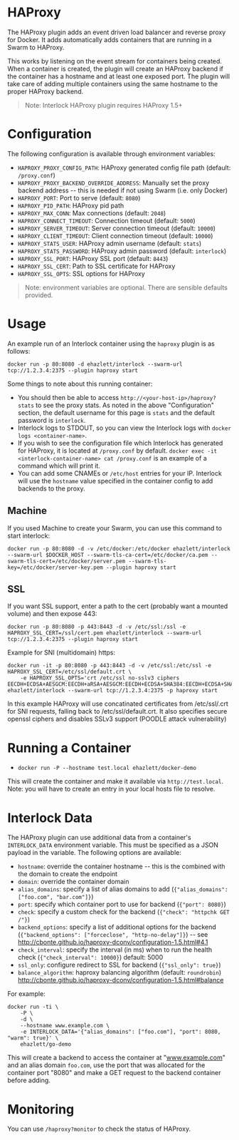 # HAProxy
The HAProxy plugin adds an event driven load balancer and reverse proxy for
Docker.  It adds automatically adds containers that are running in a Swarm to
HAProxy.

This works by listening on the event stream for containers being created. When a
container is created, the plugin will create an HAProxy backend if the container
has a hostname and at least one exposed port.  The plugin will take care of
adding multiple containers using the same hostname to the proper HAProxy
backend.

 > Note: Interlock HAProxy plugin requires HAProxy 1.5+

# Configuration
The following configuration is available through environment variables:

- `HAPROXY_PROXY_CONFIG_PATH`: HAProxy generated config file path (default: `/proxy.conf`)
- `HAPROXY_PROXY_BACKEND_OVERRIDE_ADDRESS`: Manually set the proxy backend address -- this is needed if not using Swarm (i.e. only Docker)
- `HAPROXY_PORT`: Port to serve (default: `8080`)
- `HAPROXY_PID_PATH`: HAProxy pid path
- `HAPROXY_MAX_CONN`: Max connections (default: `2048`)
- `HAPROXY_CONNECT_TIMEOUT`: Connection timeout (default: `5000`)
- `HAPROXY_SERVER_TIMEOUT`: Server connection timeout (default: `10000`)
- `HAPROXY_CLIENT_TIMEOUT`: Client connection timeout (default: `10000`)
- `HAPROXY_STATS_USER`: HAProxy admin username (default: `stats`)
- `HAPROXY_STATS_PASSWORD`: HAProxy admin password (default: `interlock`)
- `HAPROXY_SSL_PORT`: HAProxy SSL port (default: `8443`)
- `HAPROXY_SSL_CERT`: Path to SSL certificate for HAProxy
- `HAPROXY_SSL_OPTS`: SSL options for HAProxy

> Note: environment variables are optional.  There are sensible defaults provided.

# Usage

An example run of an Interlock container using the `haproxy` plugin is as follows:

`docker run -p 80:8080 -d ehazlett/interlock --swarm-url tcp://1.2.3.4:2375 --plugin haproxy start`

Some things to note about this running container:

- You should then be able to access `http://<your-host-ip>/haproxy?stats` to see
  the proxy stats.  As noted in the above "Configuration" section, the default
  username for this page is `stats` and the default password is `interlock`.
- Interlock logs to STDOUT, so you can view the Interlock logs with `docker logs
  <container-name>`.
- If you wish to see the configuration file which Interlock has generated for
  HAProxy, it is located at `/proxy.conf` by default.  `docker exec -it
  <interlock-container-name> cat /proxy.conf` is an example of a command which will
  print it.
- You can add some CNAMEs or `/etc/host` entries for your IP.  Interlock will
  use the `hostname` value specified in the container config to add backends to
  the proxy.

## Machine

If you used Machine to create your Swarm, you can use this command to start interlock:

`docker run -p 80:8080 -d -v /etc/docker:/etc/docker ehazlett/interlock --swarm-url $DOCKER_HOST --swarm-tls-ca-cert=/etc/docker/ca.pem --swarm-tls-cert=/etc/docker/server.pem --swarm-tls-key=/etc/docker/server-key.pem --plugin haproxy start`

## SSL

If you want SSL support, enter a path to the cert (probably want a mounted volume) and then expose 443:

`docker run -p 80:8080 -p 443:8443 -d -v /etc/ssl:/ssl -e HAPROXY_SSL_CERT=/ssl/cert.pem ehazlett/interlock --swarm-url tcp://1.2.3.4:2375 --plugin haproxy start`

Example for SNI (multidomain) https:

```
docker run -it -p 80:8080 -p 443:8443 -d -v /etc/ssl:/etc/ssl -e HAPROXY_SSL_CERT=/etc/ssl/default.crt \
    -e HAPROXY_SSL_OPTS='crt /etc/ssl no-sslv3 ciphers EECDH+ECDSA+AESGCM:EECDH+aRSA+AESGCM:EECDH+ECDSA+SHA384:EECDH+ECDSA+SHA256:EECDH+aRSA+SHA384:EECDH+aRSA+SHA256:EECDH+aRSA+RC4:EECDH:EDH+aRSA:RC4:!aNULL:!eNULL:!LOW:!3DES:!MD5:!EXP:!PSK:!SRP:!DSS' ehazlett/interlock --swarm-url tcp://1.2.3.4:2375 -p haproxy start
```

In this example HAProxy will use concatinated certificates from /etc/ssl/<hostname>.crt for SNI requests, falling back to /etc/ssl/default.crt.  It also specifies secure openssl ciphers and disables SSLv3 support (POODLE attack vulnerability)

# Running a Container
- `docker run -P --hostname test.local ehazlett/docker-demo`

This will create the container and make it available via `http://test.local`.
Note: you will have to create an entry in your local hosts file to resolve.

# Interlock Data
The HAProxy plugin can use additional data from a container's `INTERLOCK_DATA` 
environment variable.  This must be specified as a JSON payload in the variable.
The following options are available:

- `hostname`: override the container hostname -- this is the combined with the domain to create the endpoint
- `domain`: override the container domain
- `alias_domains`: specify a list of alias domains to add (`{"alias_domains": ["foo.com", "bar.com"]}`)
- `port`: specify which container port to use for backend (`{"port": 8080}`)
- `check`: specify a custom check for the backend (`{"check": "httpchk GET /"}`)
- `backend_options`: specify a list of additional options for the backend (`{"backend_options": ["forceclose", "http-no-delay"]}`) -- see http://cbonte.github.io/haproxy-dconv/configuration-1.5.html#4.1
- `check_interval`: specify the interval (in ms) when to run the health check (`{"check_interval": 10000}`)  default: 5000
- `ssl_only`: configure redirect to SSL for backend (`{"ssl_only": true}`)
- `balance_algorithm`: haproxy balancing algorithm (default: `roundrobin`) http://cbonte.github.io/haproxy-dconv/configuration-1.5.html#balance

For example:

```
docker run -ti \
    -P \
    -d \
    --hostname www.example.com \
    -e INTERLOCK_DATA='{"alias_domains": ["foo.com"], "port": 8080, "warm": true}' \
    ehazlett/go-demo
```

This will create a backend to access the container at "www.example.com" and an alias domain `foo.com`, use the port that was allocated for the container port "8080" and make a GET request to the backend container before adding.

# Monitoring
You can use `/haproxy?monitor` to check the status of HAProxy.
